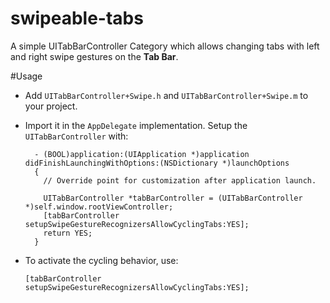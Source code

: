 # swipeable-tabs
A simple UITabBarController Category which allows changing tabs with left and right swipe gestures on the <b>Tab Bar</b>.

#Usage
* Add `UITabBarController+Swipe.h` and `UITabBarController+Swipe.m` to your project.

* Import it in the `AppDelegate` implementation. Setup the `UITabBarController` with:


        - (BOOL)application:(UIApplication *)application didFinishLaunchingWithOptions:(NSDictionary *)launchOptions 
        {
          // Override point for customization after application launch.
          
          UITabBarController *tabBarController = (UITabBarController *)self.window.rootViewController;
          [tabBarController setupSwipeGestureRecognizersAllowCyclingTabs:YES];
          return YES;
        }


* To activate the cycling behavior, use:

    `[tabBarController setupSwipeGestureRecognizersAllowCyclingTabs:YES];`
